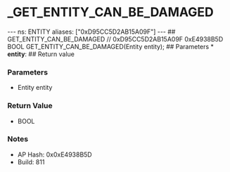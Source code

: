 # _GET_ENTITY_CAN_BE_DAMAGED

--- ns: ENTITY aliases: ["0xD95CC5D2AB15A09F"] --- ## GET_ENTITY_CAN_BE_DAMAGED  // 0xD95CC5D2AB15A09F 0xE4938B5D BOOL GET_ENTITY_CAN_BE_DAMAGED(Entity entity);   ## Parameters * **entity**:  ## Return value

### Parameters
* Entity entity

### Return Value
* BOOL

### Notes
* AP Hash: 0x0xE4938B5D
* Build: 811

